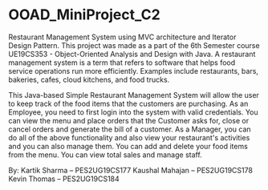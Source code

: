 # OOAD_MiniProject_C2
Restaurant Management System using MVC architecture and Iterator Design Pattern. This project was made as a part of the 6th Semester course UE19CS353 - Object-Oriented Analysis and Design with Java.
A restaurant management system is a term that refers to software that helps food service operations run more efficiently. Examples include restaurants, bars, bakeries, cafes, cloud kitchens, and food trucks.

This Java-based Simple Restaurant Management System will allow the user to keep track of the food items that the customers are purchasing.
As an Employee, you need to first login into the system with valid credentials. You can view the menu and place orders that the Customer asks for, close or cancel orders and generate the bill of a customer.
As a Manager, you can do all of the above functionality and also view your restaurant's activities and you can also manage them. You can add and delete your food items from the menu. You can view total sales and manage staff.

By:
Kartik Sharma – PES2UG19CS177
Kaushal Mahajan – PES2UG19CS178
Kevin Thomas – PES2UG19CS184
